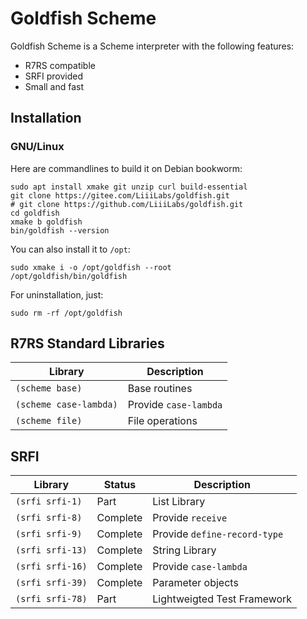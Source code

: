 # Goldfish Scheme
Goldfish Scheme is a Scheme interpreter with the following features:
+ R7RS compatible
+ SRFI provided
+ Small and fast

## Installation
### GNU/Linux
Here are commandlines to build it on Debian bookworm:
```
sudo apt install xmake git unzip curl build-essential
git clone https://gitee.com/LiiiLabs/goldfish.git
# git clone https://github.com/LiiiLabs/goldfish.git
cd goldfish
xmake b goldfish
bin/goldfish --version
```
You can also install it to `/opt`:
```
sudo xmake i -o /opt/goldfish --root
/opt/goldfish/bin/goldfish
```
For uninstallation, just:
```
sudo rm -rf /opt/goldfish
```

## R7RS Standard Libraries
| Library | Description | 
|-----|-------|
| `(scheme base)` | Base routines |
| `(scheme case-lambda)` | Provide `case-lambda` |
| `(scheme file)` | File operations |

## SRFI

| Library | Status | Description  |
|------|------|-------|
| `(srfi srfi-1)`   | Part | List Library |
| `(srfi srfi-8)`   | Complete | Provide `receive` |
| `(srfi srfi-9)`   | Complete | Provide `define-record-type` |
| `(srfi srfi-13)`  | Complete | String Library | 
| `(srfi srfi-16)`  | Complete | Provide `case-lambda` |
| `(srfi srfi-39)`  | Complete | Parameter objects |
| `(srfi srfi-78)`  | Part | Lightweigted Test Framework |

